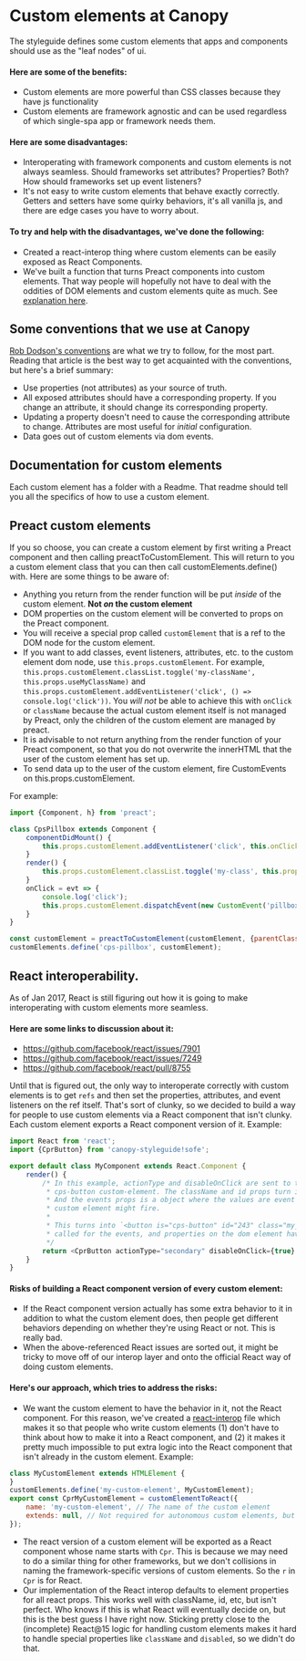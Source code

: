 # Custom elements at Canopy

The styleguide defines some custom elements that apps and components should use as the "leaf nodes"
of ui.

#### Here are some of the benefits:

- Custom elements are more powerful than CSS classes because they have js functionality
- Custom elements are framework agnostic and can be used regardless of which single-spa app or framework needs them.

#### Here are some disadvantages:
- Interoperating with framework components and custom elements is not always seamless. Should frameworks set attributes? Properties? Both? How should frameworks set up event listeners?
- It's not easy to write custom elements that behave exactly correctly. Getters and setters have some quirky behaviors, it's all vanilla js,
  and there are edge cases you have to worry about.

#### To try and help with the disadvantages, we've done the following:
- Created a react-interop thing where custom elements can be easily exposed as React Components.
- We've built a function that turns Preact components into custom elements. That way people will
  hopefully not have to deal with the oddities of DOM elements and custom elements quite as much.
  See [explanation here](#preact-custom-elements).

## Some conventions that we use at Canopy
[Rob Dodson's conventions](https://medium.com/dev-channel/custom-elements-that-work-anywhere-898e1dd2bc48) are what we try to follow, for the most part.
Reading that article is the best way to get acquainted with the conventions, but here's a brief summary:
- Use properties (not attributes) as your source of truth.
- All exposed attributes should have a corresponding property. If you change an attribute, it should change its corresponding property.
- Updating a property doesn't need to cause the corresponding attribute to change. Attributes are most useful for *initial* configuration.
- Data goes out of custom elements via dom events.

## Documentation for custom elements
Each custom element has a folder with a Readme. That readme should tell you all the specifics of how to use a custom element.

## Preact custom elements
If you so choose, you can create a custom element by first writing a Preact component and then calling preactToCustomElement. This
will return to you a custom element class that you can then call customElements.define() with. Here are some things to be aware of:
- Anything you return from the render function will be put *inside* of the custom element. **Not *on* the custom element**
- DOM properties on the custom element will be converted to props on the Preact component.
- You will receive a special prop called `customElement` that is a ref to the DOM node for the custom element.
- If you want to add classes, event listeners, attributes, etc. to the custom element dom node, use `this.props.customElement`.
  For example, `this.props.customElement.classList.toggle('my-className', this.props.useMyClassName)` and
  `this.props.customElement.addEventListener('click', () => console.log('click'))`. You *will not* be able to achieve this
  with `onClick` or `className` because the actual custom element itself is not managed by Preact, only the children of the
  custom element are managed by preact.
- It is advisable to not return anything from the render function of your Preact component, so that you do not overwrite the innerHTML
  that the user of the custom element has set up.
- To send data up to the user of the custom element, fire CustomEvents on this.props.customElement.

For example:
```js
import {Component, h} from 'preact';

class CpsPillbox extends Component {
	componentDidMount() {
		this.props.customElement.addEventListener('click', this.onClick);
	}
	render() {
		this.props.customElement.classList.toggle('my-class', this.props.useMyClassName);
	}
	onClick = evt => {
		console.log('click');
		this.props.customElement.dispatchEvent(new CustomEvent('pillbox-clicked', {detail: 'yep it was clicked'}));
	}
}

const customElement = preactToCustomElement(customElement, {parentClass: HTMLElement, properties: ['useMyClassName']});
customElements.define('cps-pillbox', customElement);
```

## React interoperability.
As of Jan 2017, React is still figuring out how it is going to make interoperating with custom elements more seamless.

#### Here are some links to discussion about it:
- https://github.com/facebook/react/issues/7901
- https://github.com/facebook/react/issues/7249
- https://github.com/facebook/react/pull/8755

Until that is figured out, the only way to interoperate correctly with custom elements is to get `refs` and then
set the properties, attributes, and event listeners on the ref itself. That's sort of clunky, so we decided to
build a way for people to use custom elements via a React component that isn't clunky. Each custom element exports
a React component version of it. Example:

```js
import React from 'react';
import {CprButton} from 'canopy-styleguide!sofe';

export default class MyComponent extends React.Component {
	render() {
		/* In this example, actionType and disableOnClick are sent to the custom element as a dom element property because that's the API for the
		 * cps-button custom-element. The className and id props turn into the class="" and id="" attributes on the custom element.
		 * And the events props is a object where the values are event handler functions and the keys are names of events that the
		 * custom element might fire.
		 *
		 * This turns into `<button is="cps-button" id="243" class="my_class" />` in the DOM inspector, where `addEventListener` has been
		 * called for the events, and properties on the dom element have been set for `actionType`, and `disableOnClick`.
		 */
		return <CprButton actionType="secondary" disableOnClick={true} className="my_class" events={{'event-name': this.eventHandler}} id="234" />
	}
}
```

#### Risks of building a React component version of every custom element:
- If the React component version actually has some extra behavior to it in addition to what the custom element does, then
  people get different behaviors depending on whether they're using React or not. This is really bad.
- When the above-referenced React issues are sorted out, it might be tricky to move off of our interop layer and onto
  the official React way of doing custom elements.

#### Here's our approach, which tries to address the risks:
- We want the custom element to have the behavior in it, not the React component. For this reason, we've created
  a [react-interop](/src/custom-elements/react-interop.js) file which makes it so that people who write custom elements
  (1) don't have to think about how to make it into a React component, and (2) it makes it pretty much impossible to
  put extra logic into the React component that isn't already in the custom element. Example:
```js
class MyCustomElement extends HTMLElement {
}
customElements.define('my-custom-element', MyCustomElement);
export const CprMyCustomElement = customElementToReact({
	name: 'my-custom-element', // The name of the custom element
	extends: null, // Not required for autonomous custom elements, but required for customized built-in elements
});
```
- The react version of a custom element will be exported as a React component whose name starts with `Cpr`. This is because we may
  need to do a similar thing for other frameworks, but we don't collisions in naming the framework-specific versions of custom elements.
  So the `r` in `Cpr` is for React.
- Our implementation of the React interop defaults to element properties for all react props. This works well with className, id, etc, but isn't perfect.
  Who knows if this is what React will eventually decide on, but this is the best guess I have right now. Sticking pretty close to the
  (incomplete) React@15 logic for handling custom elements makes it hard to handle special properties like `className` and `disabled`, so
  we didn't do that.
